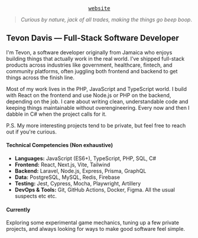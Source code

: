 
<p align="center">
  <samp>
    <a href="https://tevon.dev">website</a>
  </samp>
</p>

> _Curious by nature, jack of all trades, making the things go beep boop_.

## Tevon Davis — Full-Stack Software Developer

I'm Tevon, a software developer originally from Jamaica who enjoys building things that actually work in the real world. I’ve shipped full-stack products across industries like government, healthcare, fintech, and community platforms, often juggling both frontend and backend to get things across the finish line.

Most of my work lives in the PHP, JavaScript and TypeScript world. I build with React on the frontend and use Node.js or PHP on the backend, depending on the job. I care about writing clean, understandable code and keeping things maintainable without overengineering. Every now and then I dabble in C# when the project calls for it.

P.S. My more interesting projects tend to be private, but feel free to reach out if you're curious.

#### Technical Competencies (Non exhaustive)

- **Languages:** JavaScript (ES6+), TypeScript, PHP, SQL, C#  
- **Frontend:** React, Next.js, Vite, Tailwind  
- **Backend:** Laravel, Node.js, Express, Prisma, GraphQL  
- **Data:** PostgreSQL, MySQL, Redis, Firebase  
- **Testing:** Jest, Cypress, Mocha, Playwright, Artillery  
- **DevOps & Tools:** Git, GitHub Actions, Docker, Figma. All the usual suspects etc etc.

#### Currently

Exploring some experimental game mechanics, tuning up a few private projects, and always looking for ways to make good software feel simple.


